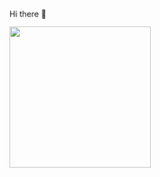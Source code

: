 Hi there 👋
<p >
 <img float="right" src="https://octodex.github.com/images/hula_loop_octodex03.gif" width="250px">
</p>


<!--
**andrewrunner/andrewrunner** is a ✨ _special_ ✨ repository because its `README.md` (this file) appears on your GitHub profile.
https://octodex.github.com/images/hula_loop_octodex03.gif
Here are some ideas to get you started:

- 🔭 I’m currently working on ...
- 🌱 I’m currently learning ...
- 👯 I’m looking to collaborate on ...
- 🤔 I’m looking for help with ...
- 💬 Ask me about ...
- 📫 How to reach me: ...
- 😄 Pronouns: ...
- ⚡ Fun fact: ...
-->
